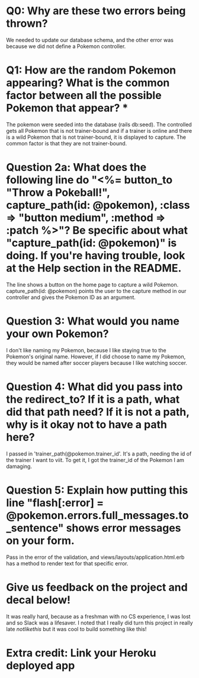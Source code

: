 # Q0: Why are these two errors being thrown?
We needed to update our database schema, and the other error was because we did not define a Pokemon controller.

# Q1: How are the random Pokemon appearing? What is the common factor between all the possible Pokemon that appear? *
The pokemon were seeded into the database (rails db:seed). The controlled gets all Pokemon that is not trainer-bound and if a trainer is online and there is a wild Pokemon that is not trainer-bound, it is displayed to capture. The common factor is that they are not trainer-bound.

# Question 2a: What does the following line do "<%= button_to "Throw a Pokeball!", capture_path(id: @pokemon), :class => "button medium", :method => :patch %>"? Be specific about what "capture_path(id: @pokemon)" is doing. If you're having trouble, look at the Help section in the README.
The line shows a button on the home page to capture a wild Pokemon. capture_path(id: @pokemon) points the user to the capture method in our controller and gives the Pokemon ID as an argument. 

# Question 3: What would you name your own Pokemon?
I don't like naming my Pokemon, because I like staying true to the Pokemon's original name. However, if I did choose to name my Pokemon, they would be named after soccer players because I like watching soccer.

# Question 4: What did you pass into the redirect_to? If it is a path, what did that path need? If it is not a path, why is it okay not to have a path here?
I passed in 'trainer_path(@pokemon.trainer_id'. It's a path, needing the id of the trainer I want to viit. To get it, I got the trainer_id of the Pokemon I am damaging.

# Question 5: Explain how putting this line "flash[:error] = @pokemon.errors.full_messages.to_sentence" shows error messages on your form.
Pass in the error of the validation, and views/layouts/application.html.erb has a method to render text for that specific error.

# Give us feedback on the project and decal below!
It was really hard, because as a freshman with no CS experience, I was lost and so Slack was a lifesaver. I noted that I really did turn this project in really late *notlikethis* but it was cool to build something like this!

# Extra credit: Link your Heroku deployed app
